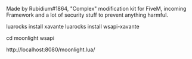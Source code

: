 Made by Rubidium#1864, "Complex" modification kit for FiveM, incoming Framework and a lot of security stuff to prevent anything harmful. 


luarocks install xavante
luarocks install wsapi-xavante

cd moonlight
wsapi

http://localhost:8080/moonlight.lua/
